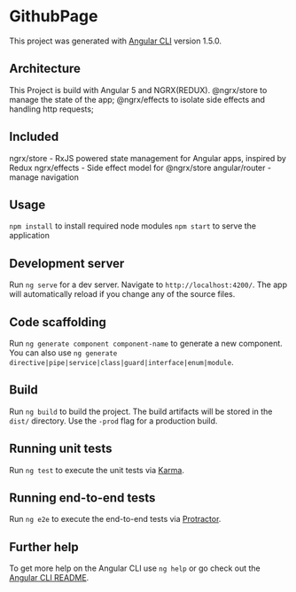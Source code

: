 # GithubPage

This project was generated with [Angular CLI](https://github.com/angular/angular-cli) version 1.5.0.



## Architecture
This Project is build with Angular 5 and NGRX(REDUX).  @ngrx/store to manage the state of the app;
 @ngrx/effects to isolate side effects and handling http requests; 

## Included
ngrx/store - RxJS powered state management for Angular apps, inspired by Redux
ngrx/effects - Side effect model for @ngrx/store
angular/router - manage navigation


## Usage
`npm install` to install required node modules
`npm start` to serve the application

## Development server

Run `ng serve` for a dev server. Navigate to `http://localhost:4200/`. The app will automatically reload if you change any of the source files.

## Code scaffolding

Run `ng generate component component-name` to generate a new component. You can also use `ng generate directive|pipe|service|class|guard|interface|enum|module`.

## Build

Run `ng build` to build the project. The build artifacts will be stored in the `dist/` directory. Use the `-prod` flag for a production build.

## Running unit tests

Run `ng test` to execute the unit tests via [Karma](https://karma-runner.github.io).

## Running end-to-end tests

Run `ng e2e` to execute the end-to-end tests via [Protractor](http://www.protractortest.org/).

## Further help

To get more help on the Angular CLI use `ng help` or go check out the [Angular CLI README](https://github.com/angular/angular-cli/blob/master/README.md).
